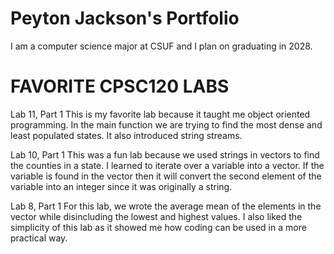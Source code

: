 
# Peyton Jackson's Portfolio

I am a computer science major at CSUF and I plan on graduating in 2028.

# FAVORITE CPSC120 LABS

Lab 11, Part 1
This is my favorite lab because it taught me object oriented programming. In the main function we are trying to find the most dense and least populated states. It also introduced string streams. 

Lab 10, Part 1
This was a fun lab because we used strings in vectors to find the counties in a state. I learned to iterate over a variable into a vector. If the variable is found in the vector then it will convert the second element of the variable into an integer since it was originally a string. 

Lab 8, Part 1
For this lab, we wrote the average mean of the elements in the vector while disincluding the lowest and highest values. I also liked the simplicity of this lab as it showed me how coding can be used in a more practical way. 
